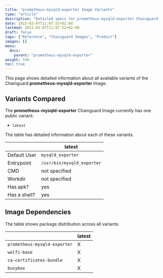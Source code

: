 ```yaml
---
title: "prometheus-mysqld-exporter Image Variants"
type: "article"
description: "Detailed specs for prometheus-mysqld-exporter Chainguard Image Variants"
date: 2023-03-07T11:07:52+02:00
lastmod: 2023-03-07T11:07:52+02:00
draft: false
tags: ["Reference", "Chainguard Images", "Product"]
images: []
menu:
  docs:
    parent: "prometheus-mysqld-exporter"
weight: 550
toc: true
---
```


This page shows detailed information about all available variants of the Chainguard **prometheus-mysqld-exporter** Image.

## Variants Compared
The **prometheus-mysqld-exporter** Chainguard Image currently has one public variant: 

- `latest`

The table has detailed information about each of these variants.

|              | latest                     |
|--------------|----------------------------|
| Default User | `mysqld_exporter`          |
| Entrypoint   | `/usr/bin/mysqld_exporter` |
| CMD          | not specified              |
| Workdir      | not specified              |
| Has apk?     | yes                        |
| Has a shell? | yes                        |

## Image Dependencies
The table shows package distribution across all variants.

|                              | latest |
|------------------------------|--------|
| `prometheus-mysqld-exporter` | X      |
| `wolfi-base`                 | X      |
| `ca-certificates-bundle`     | X      |
| `busybox`                    | X      |

